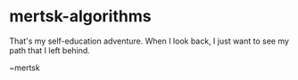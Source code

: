 # mertsk-algorithms

That's my self-education adventure. When I look back, I just want to see my path that I left behind.

~mertsk
